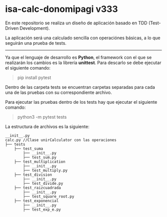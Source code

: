 # isa-calc-donomipagi v333

En este repositorio se realiza un diseño de aplicación basado en TDD (Test-Driven Development).

La aplicación será una calculado sencilla con operaciónes básicas, a lo que seguirán una prueba de tests.

---

Ya que el lenguaje de desarrollo es **Python**, el framework con el que se realizarán los cambios es la librería **unittest**. Para descarlo se debe ejecutar el siguiente comando:

> pip install pytest

Dentro de las carpeta tests se encuentran carpetas separadas para cada una de las pruebas con su correspondiente archivo.

Para ejecutar las pruebas dentro de los tests hay que ejecutar el siguiente comando:

> python3 -m pytest tests

La estructura de archivos es la siguiente:

    __init__.py
    calc.py //Clase unirCalculator con las operaciones
    ├── tests
        ├── test_suma
            ├── __init__.py    
            ├── test_sum.py
        ├── test_multiplication
            ├── __init__.py    
            ├── test_multiply.py
        ├── test_division
            ├── __init__.py    
            ├── test_divide.py
        ├── test_raizcuadrada
            ├── __init__.py    
            ├── test_square_root.py
        ├── test_exponencial
            ├── __init__.py    
            ├── test_exp_e.py